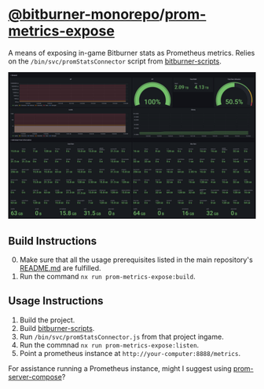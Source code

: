# [@bitburner-monorepo](../../README.md)/[prom-metrics-expose](#)
A means of exposing in-game Bitburner stats as Prometheus metrics. Relies on the `/bin/svc/promStatsConnector` script from [bitburner-scripts](../bitburner-scripts/README.md).

![An image of the exposed prometheus metrics being used in a grafana dashboard.](docs/demo.png)

## Build Instructions
0. Make sure that all the usage prerequisites listed in the main repository's [README.md](../../README.md) are fulfilled.
1. Run the command `nx run prom-metrics-expose:build`.

## Usage Instructions
1. Build the project.
2. Build [bitburner-scripts](../bitburner-scripts/README.md).
3. Run `/bin/svc/promStatsConnector.js` from that project ingame.
4. Run the commnad `nx run prom-metrics-expose:listen`.
5. Point a prometheus instance at `http://your-computer:8888/metrics`.

For assistance running a Prometheus instance, might I suggest using [prom-server-compose](../prom-server-compose/README.md)?
